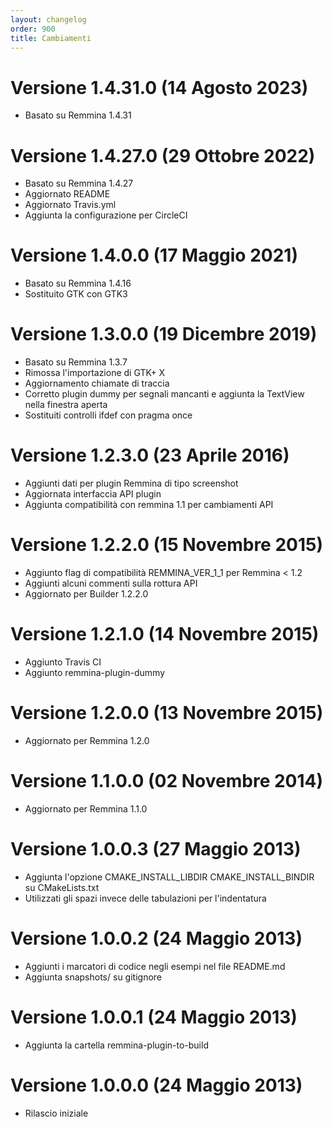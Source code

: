 ```yaml
---
layout: changelog
order: 900
title: Cambiamenti
---
```

# Versione 1.4.31.0 (14 Agosto 2023)

* Basato su Remmina 1.4.31

# Versione 1.4.27.0 (29 Ottobre 2022)

* Basato su Remmina 1.4.27
* Aggiornato README
* Aggiornato Travis.yml
* Aggiunta la configurazione per CircleCI

# Versione 1.4.0.0 (17 Maggio 2021)

* Basato su Remmina 1.4.16
* Sostituito GTK con GTK3

# Versione 1.3.0.0 (19 Dicembre 2019)

* Basato su Remmina 1.3.7
* Rimossa l'importazione di GTK+ X
* Aggiornamento chiamate di traccia
* Corretto plugin dummy per segnali mancanti e aggiunta la TextView nella finestra aperta
* Sostituiti controlli ifdef con pragma once

# Versione 1.2.3.0 (23 Aprile 2016)

* Aggiunti dati per plugin Remmina di tipo screenshot
* Aggiornata interfaccia API plugin
* Aggiunta compatibilità con remmina 1.1 per cambiamenti API

# Versione 1.2.2.0 (15 Novembre 2015)

* Aggiunto flag di compatibilità REMMINA_VER_1_1 per Remmina < 1.2
* Aggiunti alcuni commenti sulla rottura API
* Aggiornato per Builder 1.2.2.0

# Versione 1.2.1.0 (14 Novembre 2015)

* Aggiunto Travis CI
* Aggiunto remmina-plugin-dummy

# Versione 1.2.0.0 (13 Novembre 2015)

* Aggiornato per Remmina 1.2.0

# Versione 1.1.0.0 (02 Novembre 2014)

* Aggiornato per Remmina 1.1.0

# Versione 1.0.0.3 (27 Maggio 2013)

* Aggiunta l'opzione CMAKE_INSTALL_LIBDIR CMAKE_INSTALL_BINDIR su CMakeLists.txt
* Utilizzati gli spazi invece delle tabulazioni per l'indentatura

# Versione 1.0.0.2 (24 Maggio 2013)

* Aggiunti i marcatori di codice negli esempi nel file README.md
* Aggiunta snapshots/ su gitignore

# Versione 1.0.0.1 (24 Maggio 2013)

* Aggiunta la cartella remmina-plugin-to-build

# Versione 1.0.0.0 (24 Maggio 2013)

* Rilascio iniziale
